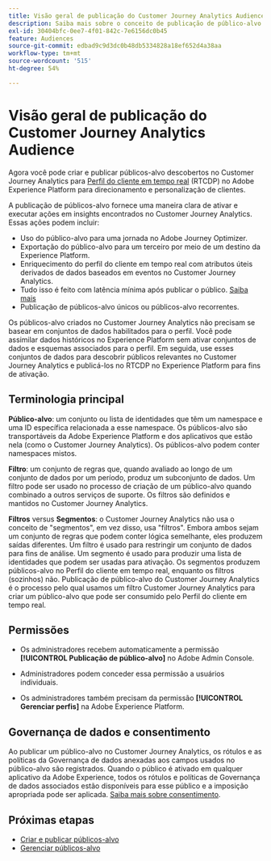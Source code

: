 ```yaml
---
title: Visão geral de publicação do Customer Journey Analytics Audiences
description: Saiba mais sobre o conceito de publicação de público-alvo no Customer Journey Analytics
exl-id: 30404bfc-0ee7-4f01-842c-7e6156dc0b45
feature: Audiences
source-git-commit: edbad9c9d3dc0b48db5334828a18ef652d4a38aa
workflow-type: tm+mt
source-wordcount: '515'
ht-degree: 54%

---
```


# Visão geral de publicação do Customer Journey Analytics Audience

Agora você pode criar e publicar públicos-alvo descobertos no Customer Journey Analytics para [Perfil do cliente em tempo real](https://experienceleague.adobe.com/docs/experience-platform/profile/home.html?lang=pt-BR) (RTCDP) no Adobe Experience Platform para direcionamento e personalização de clientes.

A publicação de públicos-alvo fornece uma maneira clara de ativar e executar ações em insights encontrados no Customer Journey Analytics. Essas ações podem incluir:

* Uso do público-alvo para uma jornada no Adobe Journey Optimizer.
* Exportação do público-alvo para um terceiro por meio de um destino da Experience Platform.
* Enriquecimento do perfil do cliente em tempo real com atributos úteis derivados de dados baseados em eventos no Customer Journey Analytics.
* Tudo isso é feito com latência mínima após publicar o público. [Saiba mais](https://experienceleague.adobe.com/docs/analytics-platform/using/cja-components/audiences/publish.html?lang=pt-BR#latency)
* Publicação de públicos-alvo únicos ou públicos-alvo recorrentes.

Os públicos-alvo criados no Customer Journey Analytics não precisam se basear em conjuntos de dados habilitados para o perfil. Você pode assimilar dados históricos no Experience Platform sem ativar conjuntos de dados e esquemas associados para o perfil. Em seguida, use esses conjuntos de dados para descobrir públicos relevantes no Customer Journey Analytics e publicá-los no RTCDP no Experience Platform para fins de ativação.

## Terminologia principal

**Público-alvo**: um conjunto ou lista de identidades que têm um namespace e uma ID específica relacionada a esse namespace. Os públicos-alvo são transportáveis da Adobe Experience Platform e dos aplicativos que estão nela (como o Customer Journey Analytics). Os públicos-alvo podem conter namespaces mistos.

**Filtro**: um conjunto de regras que, quando avaliado ao longo de um conjunto de dados por um período, produz um subconjunto de dados. Um filtro pode ser usado no processo de criação de um público-alvo quando combinado a outros serviços de suporte. Os filtros são definidos e mantidos no Customer Journey Analytics.

**Filtros** versus **Segmentos**: o Customer Journey Analytics não usa o conceito de &quot;segmentos&quot;, em vez disso, usa &quot;filtros&quot;. Embora ambos sejam um conjunto de regras que podem conter lógica semelhante, eles produzem saídas diferentes. Um filtro é usado para restringir um conjunto de dados para fins de análise. Um segmento é usado para produzir uma lista de identidades que podem ser usadas para ativação. Os segmentos produzem públicos-alvo no Perfil do cliente em tempo real, enquanto os filtros (sozinhos) não. Publicação de público-alvo do Customer Journey Analytics é o processo pelo qual usamos um filtro Customer Journey Analytics para criar um público-alvo que pode ser consumido pelo Perfil do cliente em tempo real.

## Permissões

* Os administradores recebem automaticamente a permissão **[!UICONTROL Publicação de público-alvo]** no Adobe Admin Console.

* Administradores podem conceder essa permissão a usuários individuais.

* Os administradores também precisam da permissão **[!UICONTROL Gerenciar perfis]** na Adobe Experience Platform.

## Governança de dados e consentimento

Ao publicar um público-alvo no Customer Journey Analytics, os rótulos e as políticas da Governança de dados anexadas aos campos usados no público-alvo são registrados.  Quando o público é ativado em qualquer aplicativo da Adobe Experience, todos os rótulos e políticas de Governança de dados associados estão disponíveis para esse público e a imposição apropriada pode ser aplicada. [Saiba mais sobre consentimento](https://experienceleague.adobe.com/docs/experience-platform/data-governance/policies/user-guide.html?lang=pt-BR#consent-policy).

## Próximas etapas

* [Criar e publicar públicos-alvo](/help/components/audiences/publish.md)
* [Gerenciar públicos-alvo](/help/components/audiences/manage.md)

